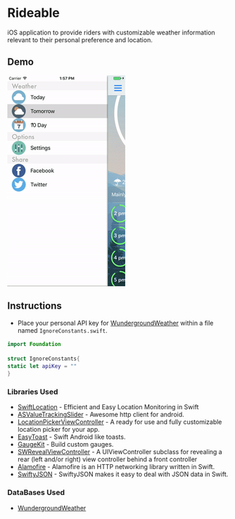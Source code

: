 # Rideable

iOS application to provide riders with customizable weather information relevant to their personal preference and location.

## Demo
![demo](rideable.gif)

## Instructions
* Place your personal API key for [WundergroundWeather] within a file named `IgnoreConstants.swift`.
```swift
import Foundation

struct IgnoreConstants{
static let apiKey = ""
}
```

### Libraries Used
* [SwiftLocation] - Efficient and Easy Location Monitoring in Swift
* [ASValueTrackingSlider] - Awesome http client for android.
* [LocationPickerViewController] - A ready for use and fully customizable location picker for your app.
* [EasyToast] - Swift Android like toasts.
* [GaugeKit] - Build custom gauges.
* [SWRevealViewController] - A UIViewController subclass for revealing a rear (left and/or right) view controller behind a front controller
* [Alamofire] - Alamofire is an HTTP networking library written in Swift.
* [SwiftyJSON] - SwiftyJSON makes it easy to deal with JSON data in Swift.

### DataBases Used
* [WundergroundWeather]

[SwiftyJSON]: <https://github.com/SwiftyJSON/SwiftyJSON>
[Alamofire]: <https://github.com/Alamofire/Alamofire>
[SWRevealViewController]: <https://github.com/John-Lluch/SWRevealViewController>
[GaugeKit]: <https://github.com/skywinder/GaugeKit>
[EasyToast]: <https://github.com/f-meloni/EasyToast>
[LocationPickerViewController]: <https://github.com/JeromeTan1997/LocationPicker>
[ASValueTrackingSlider]: <https://github.com/alskipp/ASValueTrackingSlider>
[SwiftLocation]: <https://github.com/malcommac/SwiftLocation>
[WundergroundWeather]: <https://www.wunderground.com/>
